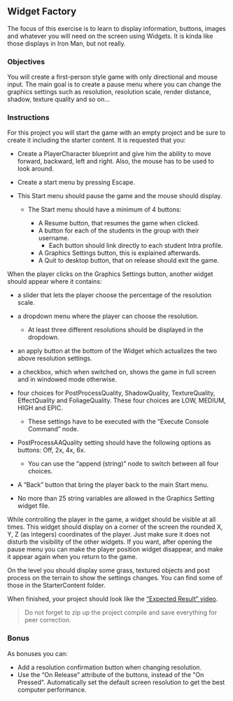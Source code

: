 ## Widget Factory

The focus of this exercise is to learn to display information, buttons, images and whatever you will need on the screen using Widgets. It is kinda like those displays in Iron Man, but not really.

### Objectives

You will create a first-person style game with only directional and mouse input. The main goal is to create a pause menu where you can change the graphics settings such as resolution, resolution scale, render distance, shadow, texture quality and so on…

### Instructions

For this project you will start the game with an empty project and be sure to create it including the starter content. It is requested that you:

- Create a PlayerCharacter blueprint and give him the ability to move forward, backward, left and right. Also, the mouse has to be used to look around.

- Create a start menu by pressing Escape.

- This Start menu should pause the game and the mouse should display.

  - The Start menu should have a minimum of 4 buttons:

    - A Resume button, that resumes the game when clicked.
    - A button for each of the students in the group with their username.
      - Each button should link directly to each student Intra profile.
    - A Graphics Settings button, this is explained afterwards.
    - A Quit to desktop button, that on release should exit the game.

When the player clicks on the Graphics Settings button, another widget should appear where it contains:

- a slider that lets the player choose the percentage of the resolution scale.

- a dropdown menu where the player can choose the resolution.
  - At least three different resolutions should be displayed in the dropdown.

- an apply button at the bottom of the Widget which actualizes the two above resolution settings.

- a checkbox, which when switched on, shows the game in full screen and in windowed mode otherwise.

- four choices for PostProcessQuality, ShadowQuality, TextureQuality, EffectQuality and FoliageQuality. These four choices are LOW, MEDIUM, HIGH and EPIC.
  - These settings have to be executed with the “Execute Console Command” node.

- PostProcessAAQuality setting should have the following options as buttons: Off, 2x, 4x, 6x.
  - You can use the “append (string)” node to switch between all four choices.

- A “Back” button that bring the player back to the main Start menu.

- No more than 25 string variables are allowed in the Graphics Setting widget file.

While controlling the player in the game, a widget should be visible at all times. This widget should display on a corner of the screen the rounded X, Y, Z (as integers) coordinates of the player. Just make sure it does not disturb the visibility of the other widgets. If you want, after opening the pause menu you can make the player position widget disappear, and make it appear again when you return to the game.

On the level you should display some grass, textured objects and post process on the terrain to show the settings changes. You can find some of those in the StarterContent folder.

When finished, your project should look like the [“Expected Result” video](https://youtu.be/0v-spQJwDwM).

> Do not forget to zip up the project compile and save everything for peer correction.

### Bonus

As bonuses you can:

- Add a resolution confirmation button when changing resolution.
- Use the “On Release” attribute of the buttons, instead of the "On Pressed".
  Automatically set the default screen resolution to get the best computer performance.

